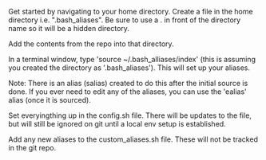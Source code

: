 Get started by navigating to your home directory. Create a file in the home directory i.e. ".bash_aliases". Be sure to use a . in front of the directory name so it will be a hidden directory.

Add the contents from the repo into that directory.

In a terminal window, type 'source ~/.bash_alliases/index' (this is assuming you created the directory as '.bash_aliases'). This will set up your aliases. 

Note: There is an alias (salias) created to do this after the initial source is done. If you ever need to edit any of the aliases, you can use the 'ealias' alias (once it is sourced).

Set everyingthing up in the config.sh file. There will be updates to the file, but will still be ignored on git until a local env setup is established.

Add any new aliases to the custom_aliases.sh file. These will not be tracked in the git repo.